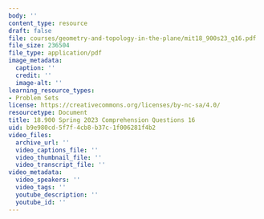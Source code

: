```yaml
---
body: ''
content_type: resource
draft: false
file: courses/geometry-and-topology-in-the-plane/mit18_900s23_q16.pdf
file_size: 236504
file_type: application/pdf
image_metadata:
  caption: ''
  credit: ''
  image-alt: ''
learning_resource_types:
- Problem Sets
license: https://creativecommons.org/licenses/by-nc-sa/4.0/
resourcetype: Document
title: 18.900 Spring 2023 Comprehension Questions 16
uid: b9e980cd-5f7f-4cb8-b37c-1f006281f4b2
video_files:
  archive_url: ''
  video_captions_file: ''
  video_thumbnail_file: ''
  video_transcript_file: ''
video_metadata:
  video_speakers: ''
  video_tags: ''
  youtube_description: ''
  youtube_id: ''
---
```

